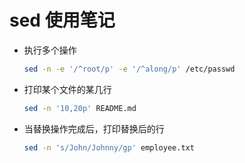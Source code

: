 # sed 使用笔记

- 执行多个操作

  ```sh
  sed -n -e '/^root/p' -e '/^along/p' /etc/passwd
  ```

- 打印某个文件的某几行

  ```sh
  sed -n '10,20p' README.md
  ```

- 当替换操作完成后，打印替换后的行

  ```sh
  sed -n 's/John/Johnny/gp' employee.txt
  ```
